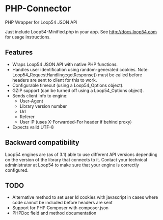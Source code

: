 # PHP-Connector
PHP Wrapper for Loop54 JSON API

Just include Loop54-Minified.php in your app. See http://docs.loop54.com for usage instructions.

## Features

- Wraps Loop54 JSON API with native PHP functions.
- Handles user identification using random-generated cookies. Note: Loop54_RequestHandling::getResponse() must be called before headers are sent to client for this to work.
- Configurable timeout (using a Loop54_Options object).
- GZIP support (can be turned off using a Loop54_Options object).
- Sends client info to engine:
  - User-Agent
  - Library version number
  - Url
  - Referer
  - User IP (uses X-Forwarded-For header if behind proxy)
- Expects valid UTF-8

## Backward compatibility

Loop54 engines are (as of 3.1) able to use different API versions depending on the version of the library that connects to it. Contact your technical administrator at Loop54 to make sure that your engine is correctly configured.
  
## TODO

- Alternative method to set user Id cookies with javascript in cases where code cannot be included before headers are sent
- Support for PHP Composer with composer.json
- PHPDoc field and method documentation
